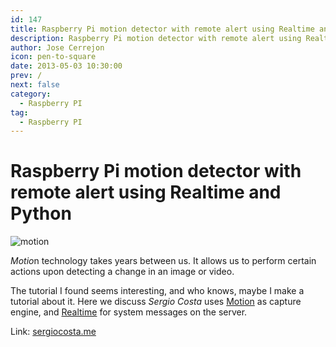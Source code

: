 ```yaml
---
id: 147
title: Raspberry Pi motion detector with remote alert using Realtime and Python
description: Raspberry Pi motion detector with remote alert using Realtime and Python
author: Jose Cerrejon
icon: pen-to-square
date: 2013-05-03 10:30:00
prev: /
next: false
category:
  - Raspberry PI
tag:
  - Raspberry PI
---
```


# Raspberry Pi motion detector with remote alert using Realtime and Python

![motion](/images/motiond.jpg)

*Motio*n technology takes years between us. It allows us to perform certain actions upon detecting a change in an image or video.

The tutorial I found seems interesting, and who knows, maybe I make a tutorial about it. Here we discuss *Sergio Costa* uses [Motion](http://www.lavrsen.dk/foswiki/bin/view/Motion/WebHome) as capture engine, and [Realtime](http://www.xrtml.org/) for system messages on the server.

Link: [sergiocosta.me](http://sergiocosta.me/post/49453141093/raspberrypi-motion-detector-realtime-python)
